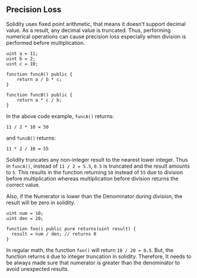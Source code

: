 ## Precision Loss

Solidity uses fixed point arithmetic, that means it doesn't support decimal value. As a result, any decimal value is truncated. Thus, performing numerical operations can cause precision loss especially when division is performed before multiplication.

```solidity
uint a = 11;
uint b = 2;
uint c = 10;

function funcA() public {
    return a / b * c; 
}

function funcB() public {
    return a * c / b;
}
```

In the above code example, ``funcA()`` returns:
```soldiity
11 / 2 * 10 = 50
```
and ``funcB()`` returns:
```solidity
11 * 2 / 10 = 55
```
Solidity truncates any non-integer result to the nearest lower integer. Thus in ``funcA()``, instead of ``11 / 2 = 5.5``, ``0.5`` is truncated and the result amounts to ``5``. This results in the function returning ``50`` instead of ``55`` due to division before multiplication whereas multiplication before division returns the correct value.

Also, if the Numerator is lower than the Denominator during division, the result will be zero in solidity.

```solidity
uint num = 10;
uint den = 20;

function foo() public pure returns(uint result) {
  result = num / den; // returns 0
}
```
In regular math, the function ``foo()`` will return ``10 / 20 = 0.5``. But, the function returns ``0`` due to integer truncation in solidity. Therefore, It needs to be always made sure that numerator is greater than the denominator to avoid unexpected results.